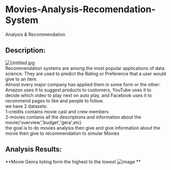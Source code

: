 # Movies-Analysis-Recomendation-System
Analysis &amp; Recommendation 

## Description:
![Untitled jpg](https://user-images.githubusercontent.com/94745919/206186895-60b9ea24-23c2-4ab2-b2a6-892218f993dd.png)
<br/>
Recommendation systems are among the most popular applications of data science. They are used to predict the Rating or Preference that a user would give to an item.
<br/>
Almost every major company has applied them in some form or the other: Amazon uses it to suggest products to customers, YouTube uses it to decide which video to play next on auto play, and Facebook uses it to recommend pages to like and people to follow.
<br/>
we have 2 datasets:
<br/>
1-credits contains movie cast and crew members
<br/>
2-movies contanis all the descriptions and information about the movie('overview','budget','gera',etc)
<br/>
the goal is to do movies analysis then give and give information about the movie then give to recommendation to simular Movies
## Analysis Results:
**Movie Genra listing form the highest to the lowest
![image](https://user-images.githubusercontent.com/94745919/206838008-08e32634-dfda-4e80-b7f9-30d0411c9ff3.png)
**

